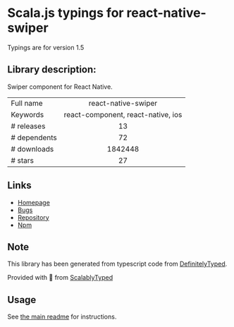 
# Scala.js typings for react-native-swiper

Typings are for version 1.5

## Library description:
Swiper component for React Native.

|                    |                 |
| ------------------ | :-------------: |
| Full name          | react-native-swiper |
| Keywords           | react-component, react-native, ios |
| # releases         | 13 |
| # dependents       | 72 |
| # downloads        | 1842448 |
| # stars            | 27 |

## Links
- [Homepage](https://github.com/leecade/react-native-swiper#readme)
- [Bugs](https://github.com/leecade/react-native-swiper/issues)
- [Repository](https://github.com/leecade/react-native-swiper)
- [Npm](https://www.npmjs.com/package/react-native-swiper)
    


## Note
This library has been generated from typescript code from [DefinitelyTyped](https://definitelytyped.org).

Provided with :purple_heart: from [ScalablyTyped](https://github.com/oyvindberg/ScalablyTyped)

## Usage
See [the main readme](../../readme.md) for instructions.



